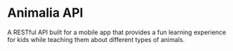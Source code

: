# Animalia API
A RESTful API built for a mobile app that provides a fun learning experience for kids while teaching them about different types of animals.
